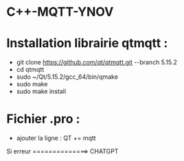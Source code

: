 # C++-MQTT-YNOV
# Installation librairie qtmqtt :  
- git clone https://github.com/qt/qtmqtt.git --branch 5.15.2  
- cd qtmqtt
- sudo ~/Qt/5.15.2/gcc_64/bin/qmake 
- sudo make
- sudo make install

# Fichier .pro :
- ajouter la ligne : QT += mqtt





Si erreur ==============> CHATGPT
